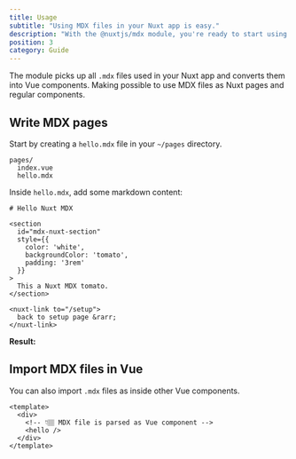 ```yaml
---
title: Usage
subtitle: "Using MDX files in your Nuxt app is easy."
description: "With the @nuxtjs/mdx module, you're ready to start using MDX files in your Nuxt app."
position: 3
category: Guide
---
```


The module picks up all `.mdx` files used in your Nuxt app and converts them into Vue components. Making possible to use MDX files as Nuxt pages and regular components.

## Write MDX pages

Start by creating a `hello.mdx` file in your `~/pages` directory.

```[Application]
pages/
  index.vue
  hello.mdx
```

Inside `hello.mdx`, add some markdown content:

```md[hello.mdx]
# Hello Nuxt MDX

<section
  id="mdx-nuxt-section"
  style={{
    color: 'white',
    backgroundColor: 'tomato',
    padding: '3rem'
  }}
>
  This a Nuxt MDX tomato.
</section>

<nuxt-link to="/setup">
  back to setup page &rarr;
</nuxt-link>
```

**Result:**

<div class="border p-4">
  <hello></hello>
</div>

## Import MDX files in Vue

You can also import `.mdx` files as inside other Vue components.

```vue
<template>
  <div>
    <!-- 👇🏽 MDX file is parsed as Vue component -->
    <hello />
  </div>
</template>
```

